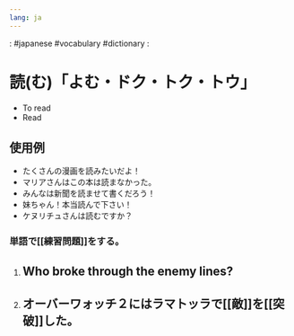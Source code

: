 ```yaml
---
lang: ja
---
```

: #japanese #vocabulary #dictionary : 
# 読(む)「よむ・ドク・トク・トウ」
- To read
- Read

## 使用例
- たくさんの漫画を読みたいだよ！
- マリアさんはこの本は読まなかった。
- みんなは新聞を読ませて書くだろう！
- 妹ちゃん！本当読んで下さい！
- ケヌリチュさんは読むですか？

### 単語で[[練習問題]]をする。
1. Who broke through the enemy lines?
	-
2. オーバーワォッチ２にはラマトッラで[[敵]]を[[突破]]した。
	-